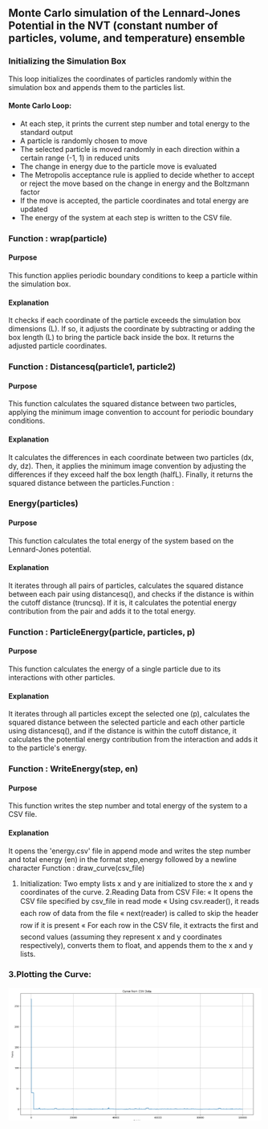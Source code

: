 ## Monte Carlo simulation of the Lennard-Jones Potential in the NVT (constant number of particles, volume, and temperature) ensemble

### Initializing the Simulation Box
This loop initializes the coordinates of particles randomly within the simulation box and appends
them to the particles list.

#### Monte Carlo Loop:
- At each step, it prints the current step number and total energy to the standard output
- A particle is randomly chosen to move
- The selected particle is moved randomly in each direction within a certain range (-1, 1) in
  reduced units
- The change in energy due to the particle move is evaluated
- The Metropolis acceptance rule is applied to decide whether to accept or reject the move
  based on the change in energy and the Boltzmann factor
- If the move is accepted, the particle coordinates and total energy are updated
- The energy of the system at each step is written to the CSV file.

### Function : wrap(particle)
#### Purpose

This function applies periodic boundary conditions to keep a particle within the
simulation box.


#### Explanation

It checks if each coordinate of the particle exceeds the simulation box dimensions
(L). If so, it adjusts the coordinate by subtracting or adding the box length (L) to bring
the particle back inside the box. It returns the adjusted particle coordinates.


### Function : Distancesq(particle1, particle2)
#### Purpose

This function calculates the squared distance between two particles, applying the
minimum image convention to account for periodic boundary conditions.



#### Explanation

It calculates the differences in each coordinate between two particles (dx, dy, dz).
Then, it applies the minimum image convention by adjusting the differences if they exceed
half the box length (halfL). Finally, it returns the squared distance between the particles.Function : 

### Energy(particles)
#### Purpose 

This function calculates the total energy of the system based on the Lennard-Jones potential.


#### Explanation 

It iterates through all pairs of particles, calculates the squared distance between each pair
using distancesq(), and checks if the distance is within the cutoff distance (truncsq). If it is, it
calculates the potential energy contribution from the pair and adds it to the total energy.

### Function : ParticleEnergy(particle, particles, p)
#### Purpose 

This function calculates the energy of a single particle due to its interactions with other particles.


#### Explanation

It iterates through all particles except the selected one (p), calculates the squared distance
between the selected particle and each other particle using distancesq(), and if the distance is within
the cutoff distance, it calculates the potential energy contribution from the interaction and adds it to
the particle's energy.

### Function : WriteEnergy(step, en)
#### Purpose

This function writes the step number and total energy of the system to a CSV file.


#### Explanation

It opens the 'energy.csv' file in append mode and writes the step number and total
energy (en) in the format step,energy followed by a newline character
Function : draw_curve(csv_file)
1. Initialization:
Two empty lists x and y are initialized to store the x and y coordinates of the curve.
2.Reading Data from CSV File:
« It opens the CSV file specified by csv_file in read mode
« Using csv.reader(), it reads each row of data from the file
« next(reader) is called to skip the header row if it is present
« For each row in the CSV file, it extracts the first and second values (assuming they
represent x and y coordinates respectively), converts them to float, and appends them to
the x and y lists.

### 3.Plotting the Curve:
<img src="./assets/Screenshot from 2024-04-06 00-22-52.png"></img> 
